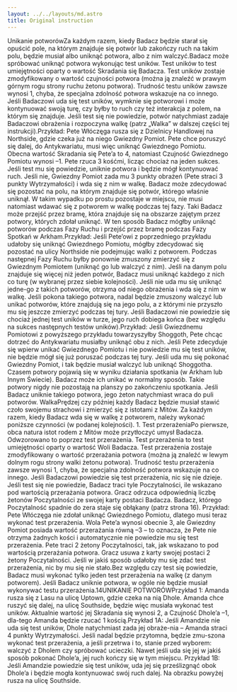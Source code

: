 ```yaml
---
layout: ../../layouts/md.astro
title: Original instruction
---
```


Unikanie potworówZa każdym razem, kiedy Badacz będzie starał się opuścić pole, na którym znajduje się potwór lub zakończy ruch na takim polu, będzie musiał albo uniknąć potwora, albo z nim walczyć.Badacz może spróbować uniknąć potwora wykonując test uników. Test uników to test umiejętności oparty o wartość Skradania się Badacza. Test uników zostaje zmodyfikowany o wartość czujności potwora (można ją znaleźć w prawym górnym rogu strony ruchu żetonu potwora). Trudność testu uników zawsze wynosi 1, chyba, że specjalna zdolność potwora wskazuje na co innego. Jeśli Badaczowi uda się test uników, wymknie się potworowi i może kontynuować swoją turę, czy byłby to ruch czy też interakcja z polem, na którym się znajduje. Jeśli test się nie powiedzie, potwór natychmiast zadaje Badaczowi obrażenia i rozpoczyna walkę (patrz „Walka” w dalszej części tej instrukcji).Przykład: Pete Włóczęga rusza się z Dzielnicy Handlowej na Northside, gdzie czeka już na niego Gwiezdny Pomiot. Pete chce poruszyć się dalej, do Antykwariatu, musi więc uniknąć Gwiezdnego Pomiotu. Obecna wartość Skradania się Pete’a to 4, natomiast Czujność Gwiezdnego Pomiotu wynosi –1. Pete rzuca 3 kośćmi, licząc chociaż na jeden sukces. Jeśli test mu się powiedzie, uniknie potwora i będzie mógł kontynuować ruch. Jeśli nie, Gwiezdny Pomiot zada mu 3 punkty obrażeń (Pete straci 3 punkty Wytrzymałości) i wda się z nim w walkę. Badacz może zdecydować się pozostać na polu, na którym znajduje się potwór, którego właśnie uniknął. W takim wypadku po prostu pozostaje w miejscu, nie musi natomiast wdawać się z potworem w walkę podczas tej fazy. Taki Badacz może przejść przez bramę, która znajduje się na obszarze zajętym przez potwory, których zdołał uniknąć. W ten sposób Badacz mógłby uniknąć potworów podczas Fazy Ruchu i przejść przez bramę podczas Fazy Spotkań w Arkham.Przykład: Jeśli Pete’owi z poprzedniego przykładu udałoby się uniknąć Gwiezdnego Pomiotu, mógłby zdecydować się pozostać na ulicy Northside nie podejmując walki z potworem. Podczas następnej Fazy Ruchu byłby ponownie zmuszony zmierzyć się z Gwiezdnym Pomiotem (uniknąć go lub walczyć z nim). Jeśli na danym polu znajduje się więcej niż jeden potwór, Badacz musi uniknąć każdego z nich co turę (w wybranej przez siebie kolejności). Jeśli nie uda mu się uniknąć jedne-go z takich potworów, otrzyma od niego obrażenia i wda się z nim w walkę. Jeśli pokona takiego potwora, nadal będzie zmuszony walczyć lub unikać potworów, które znajdują się na jego polu, a z którymi nie przyszło mu się jeszcze zmierzyć podczas tej tury. Jeśli Badaczowi nie powiedzie się chociaż jednej test uników w turze, jego ruch dobiega końca (bez względu na sukces następnych testów uników).Przykład: Jeśli Gwiezdnemu Pomiotowi z powyższego przykładu towarzyszyłby Shoggoth, Pete chcąc dotrzeć do Antykwariatu musiałby uniknąć obu z nich. Jeśli Pete zdecyduje się wpierw unikać Gwiezdnego Pomiotu i nie powiedzie mu się test uników, nie będzie mógł się już poruszać podczas tej tury. Jeśli uda mu się pokonać Gwiezdny Pomiot, i tak będzie musiał walczyć lub uniknąć Shoggotha. Czasem potwory pojawią się w wyniku działania spotkania (w Arkham lub Innym Świecie). Badacz może ich unikać w normalny sposób. Takie potwory nigdy nie pozostają na planszy po zakończeniu spotkania. Jeśli Badacz uniknie takiego potwora, jego żeton natychmiast wraca do puli potworów. WalkaPrędzej czy później każdy Badacz będzie musiał stawić czoło swojemu strachowi i zmierzyć się z istotami z Mitów. Za każdym razem, kiedy Badacz wda się w walkę z potworem, należy wykonać poniższe czynności (w podanej kolejności). 1. Test przerażeniaPo pierwsze, obca natura istot rodem z Mitów może przytłoczyć umysł Badacza. Odwzorowano to poprzez test przerażenia. Test przerażenia to test umiejętności oparty o wartość Woli Badacza. Test przerażenia zostaje zmodyfikowany o wartość przerażania potwora (można ją znaleźć w lewym dolnym rogu strony walki żetonu potwora). Trudność testu przerażenia zawsze wynosi 1, chyba, że specjalna zdolność potwora wskazuje na co innego. Jeśli Badaczowi powiedzie się test przerażenia, nic się nie dzieje. Jeśli test się nie powiedzie, Badacz traci tyle Poczytalności, ile wskazano pod wartością przerażania potwora. Gracz odrzuca odpowiednią liczbę żetonów Poczytalności ze swojej karty postaci Badacza. Badacz, którego Poczytalność spadnie do zera staje się obłąkany (patrz strona 16). Przykład: Pete Włóczęga nie zdołał uniknąć Gwiezdnego Pomiotu, dlatego musi teraz wykonać test przerażenia. Wola Pete’a wynosi obecnie 3, ale Gwiezdny Pomiot posiada wartość przerażania równą –3 – to oznacza, że Pete nie otrzyma żadnych kości i automatycznie nie powiedzie mu się test przerażenia. Pete traci 2 żetony Poczytalności, tak, jak wskazano to pod wartością przerażania potwora. Gracz usuwa z karty swojej postaci 2 żetony Poczytalności. Jeśli w jakiś sposób udałoby mu się zdać test przerażenia, nic by mu się nie stało.Bez względu czy test się powiedzie, Badacz musi wykonać tylko jeden test przerażenia na walkę (z danym potworem). Jeśli Badacz uniknie potwora, w ogóle nie będzie musiał wykonywać testu przerażenia.14UNIKANIE POTWORÓWPrzykład 1: Amanda rusza się z Lasu na ulicę Uptown, gdzie czeka na nią Dhole. Amanda chce ruszyć się dalej, na ulicę Southside, będzie więc musiała wykonać test uników. Aktualnie wartość jej Skradania się wynosi 2, a Czujność Dhole’a –1, dla-tego Amanda będzie rzucać 1 kością.Przykład 1A: Jeśli Amandzie nie uda się test uników, Dhole natychmiast zada jej obraże-nia – Amanda straci 4 punkty Wytrzymałości. Jeśli nadal będzie przytomna, będzie zmu-szona wykonać test przerażenia, a jeśli przetrwa i to, stanie przed wyborem: walczyć z Dholem czy spróbować ucieczki. Nawet jeśli uda się jej w jakiś sposób pokonać Dhole’a, jej ruch kończy się w tym miejscu. Przykład 1B: Jeśli Amandzie powiedzie się test uników, uda jej się prześlizgnąć obok Dhole’a i będzie mogła kontynuować swój ruch dalej. Na obrazku powyżej rusza na ulicę Southside. 

